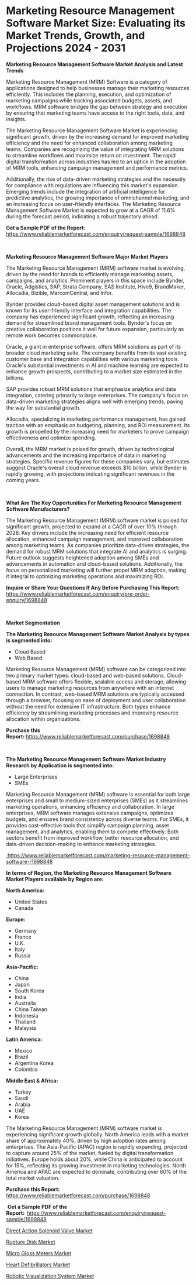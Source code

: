 <p><h1>Marketing Resource Management Software Market Size: Evaluating its Market Trends, Growth, and Projections 2024 - 2031</h1></p><p><strong>Marketing Resource Management Software Market Analysis and Latest Trends</strong></p>
<p><p>Marketing Resource Management (MRM) Software is a category of applications designed to help businesses manage their marketing resources efficiently. This includes the planning, execution, and optimization of marketing campaigns while tracking associated budgets, assets, and workflows. MRM software bridges the gap between strategy and execution by ensuring that marketing teams have access to the right tools, data, and insights.</p><p>The Marketing Resource Management Software Market is experiencing significant growth, driven by the increasing demand for improved marketing efficiency and the need for enhanced collaboration among marketing teams. Companies are recognizing the value of integrating MRM solutions to streamline workflows and maximize return on investment. The rapid digital transformation across industries has led to an uptick in the adoption of MRM tools, enhancing campaign management and performance metrics. </p><p>Additionally, the rise of data-driven marketing strategies and the necessity for compliance with regulations are influencing this market's expansion. Emerging trends include the integration of artificial intelligence for predictive analytics, the growing importance of omnichannel marketing, and an increasing focus on user-friendly interfaces. The Marketing Resource Management Software Market is expected to grow at a CAGR of 11.6% during the forecast period, indicating a robust trajectory ahead.</p></p>
<p><strong>Get a Sample PDF of the Report:&nbsp;</strong> <a href="https://www.reliablemarketforecast.com/enquiry/request-sample/1698848?utm_campaign=1326&utm_medium=2&utm_source=Github&utm_content=ia&utm_term=20102024&utm_id=marketing-resource-management-software">https://www.reliablemarketforecast.com/enquiry/request-sample/1698848</a></p>
<p>&nbsp;</p>
<p><strong>Marketing Resource Management Software Major Market Players</strong></p>
<p><p>The Marketing Resource Management (MRM) software market is evolving, driven by the need for brands to efficiently manage marketing assets, campaigns, and analytics. Prominent players in this space include Bynder, Oracle, Adgistics, SAP, Strata Company, SAS Institute, Hive9, BrandMaker, Allocadia, Bizible, MarcomCentral, and Infor.</p><p>Bynder provides cloud-based digital asset management solutions and is known for its user-friendly interface and integration capabilities. The company has experienced significant growth, reflecting an increasing demand for streamlined brand management tools. Bynder's focus on creative collaboration positions it well for future expansion, particularly as remote work becomes commonplace.</p><p>Oracle, a giant in enterprise software, offers MRM solutions as part of its broader cloud marketing suite. The company benefits from its vast existing customer base and integration capabilities with various marketing tools. Oracle's substantial investments in AI and machine learning are expected to enhance growth prospects, contributing to a market size estimated in the billions.</p><p>SAP provides robust MRM solutions that emphasize analytics and data integration, catering primarily to large enterprises. The company's focus on data-driven marketing strategies aligns well with emerging trends, paving the way for substantial growth.</p><p>Allocadia, specializing in marketing performance management, has gained traction with an emphasis on budgeting, planning, and ROI measurement. Its growth is propelled by the increasing need for marketers to prove campaign effectiveness and optimize spending.</p><p>Overall, the MRM market is poised for growth, driven by technological advancements and the increasing importance of data in marketing strategies. Specific revenue figures for these companies vary, but estimates suggest Oracle's overall cloud revenue exceeds $10 billion, while Bynder is rapidly growing, with projections indicating significant revenues in the coming years.</p></p>
<p>&nbsp;</p>
<p><strong>What Are The Key Opportunities For Marketing Resource Management Software Manufacturers?</strong></p>
<p><p>The Marketing Resource Management (MRM) software market is poised for significant growth, projected to expand at a CAGR of over 10% through 2028. Key drivers include the increasing need for efficient resource allocation, enhanced campaign management, and improved collaboration among marketing teams. As companies prioritize data-driven strategies, the demand for robust MRM solutions that integrate AI and analytics is surging. Future outlook suggests heightened adoption among SMEs and advancements in automation and cloud-based solutions. Additionally, the focus on personalized marketing will further propel MRM adoption, making it integral to optimizing marketing operations and maximizing ROI.</p></p>
<p><strong>Inquire or Share Your Questions If Any Before Purchasing This Report:</strong> <a href="https://www.reliablemarketforecast.com/enquiry/pre-order-enquiry/1698848?utm_campaign=1326&utm_medium=2&utm_source=Github&utm_content=ia&utm_term=20102024&utm_id=marketing-resource-management-software">https://www.reliablemarketforecast.com/enquiry/pre-order-enquiry/1698848</a></p>
<p>&nbsp;</p>
<p><strong>Market Segmentation</strong></p>
<p><strong>The Marketing Resource Management Software Market Analysis by types is segmented into:</strong></p>
<p><ul><li>Cloud Based</li><li>Web Based</li></ul></p>
<p><p>Marketing Resource Management (MRM) software can be categorized into two primary market types: cloud-based and web-based solutions. Cloud-based MRM software offers flexible, scalable access and storage, allowing users to manage marketing resources from anywhere with an internet connection. In contrast, web-based MRM solutions are typically accessed through a browser, focusing on ease of deployment and user collaboration without the need for extensive IT infrastructure. Both types enhance efficiency by streamlining marketing processes and improving resource allocation within organizations.</p></p>
<p><strong>Purchase this Report:&nbsp;</strong><a href="https://www.reliablemarketforecast.com/purchase/1698848?utm_campaign=1326&utm_medium=2&utm_source=Github&utm_content=ia&utm_term=20102024&utm_id=marketing-resource-management-software">https://www.reliablemarketforecast.com/purchase/1698848</a></p>
<p>&nbsp;</p>
<p><strong>The Marketing Resource Management Software Market Industry Research by Application is segmented into:</strong></p>
<p><ul><li>Large Enterprises</li><li>SMEs</li></ul></p>
<p><p>Marketing Resource Management (MRM) software is essential for both large enterprises and small to medium-sized enterprises (SMEs) as it streamlines marketing operations, enhancing efficiency and collaboration. In large enterprises, MRM software manages extensive campaigns, optimizes budgets, and ensures brand consistency across diverse teams. For SMEs, it provides cost-effective tools that simplify campaign planning, asset management, and analytics, enabling them to compete effectively. Both sectors benefit from improved workflow, better resource allocation, and data-driven decision-making to enhance marketing strategies.</p></p>
<p><a href="https://www.reliablemarketforecast.com/marketing-resource-management-software-r1698848?utm_campaign=1326&utm_medium=2&utm_source=Github&utm_content=ia&utm_term=20102024&utm_id=marketing-resource-management-software">&nbsp;https://www.reliablemarketforecast.com/marketing-resource-management-software-r1698848</a></p>
<p><strong>In terms of Region, the Marketing Resource Management Software Market Players available by Region are:</strong></p>
<p>
    <p> <strong> North America: </strong>
        <ul>
            <li>United States</li>
            <li>Canada</li>
        </ul>
        </p> 
    <p> <strong> Europe: </strong>
        <ul>
            <li>Germany</li>
            <li>France</li>
            <li>U.K.</li>
            <li>Italy</li>
            <li>Russia</li>
        </ul>
        </p> 
    <p> <strong> Asia-Pacific: </strong>
        <ul>
            <li>China</li>
            <li>Japan</li>
            <li>South Korea</li>
            <li>India</li>
            <li>Australia</li>
            <li>China Taiwan</li>
            <li>Indonesia</li>
            <li>Thailand</li>
            <li>Malaysia</li>
        </ul>
        </p> 
    <p> <strong> Latin America: </strong>
        <ul>
            <li>Mexico</li>
            <li>Brazil</li>
            <li>Argentina Korea</li>
            <li>Colombia</li>
        </ul>
        </p> 
    <p> <strong> Middle East & Africa: </strong>
        <ul>
            <li>Turkey</li>
            <li>Saudi</li>
            <li>Arabia</li>
            <li>UAE</li>
            <li>Korea</li>
        </ul>
    </p>
    </p>
<p><p>The Marketing Resource Management (MRM) software market is experiencing significant growth globally. North America leads with a market share of approximately 40%, driven by high adoption rates among enterprises. The Asia-Pacific (APAC) region is rapidly expanding, projected to capture around 25% of the market, fueled by digital transformation initiatives. Europe holds about 20%, while China is anticipated to account for 15%, reflecting its growing investment in marketing technologies. North America and APAC are expected to dominate, contributing over 60% of the total market valuation.</p></p>
<p><strong>Purchase this Report: </strong><a href="https://www.reliablemarketforecast.com/purchase/1698848?utm_campaign=1326&utm_medium=2&utm_source=Github&utm_content=ia&utm_term=20102024&utm_id=marketing-resource-management-software">https://www.reliablemarketforecast.com/purchase/1698848</a></p>
<p>&nbsp;<strong>Get a Sample PDF of the Report:&nbsp;&nbsp;</strong><a href="https://www.reliablemarketforecast.com/enquiry/request-sample/1698848?utm_campaign=1326&utm_medium=2&utm_source=Github&utm_content=ia&utm_term=20102024&utm_id=marketing-resource-management-software">https://www.reliablemarketforecast.com/enquiry/request-sample/1698848</a></p>
<p><strong></strong></p>
<p><p><a href="https://issuu.com/reportprime-2/docs/direct-action-solenoid-valve-market_0477350d25b3c4?utm_campaign=1326&utm_medium=2&utm_source=Github&utm_content=ia&utm_term=20102024&utm_id=marketing-resource-management-software">Direct Action Solenoid Valve Market</a></p><p><a href="https://issuu.com/reportprime-2/docs/rupture-disk-market-size-2030.pptx_7b32b45f331a79?utm_campaign=1326&utm_medium=2&utm_source=Github&utm_content=ia&utm_term=20102024&utm_id=marketing-resource-management-software">Rupture Disk Market</a></p><p><a href="https://github.com/irfadac/Market-Research-Report-List-5/blob/main/micro-gloss-meters-market.md?utm_campaign=1326&utm_medium=2&utm_source=Github&utm_content=ia&utm_term=20102024&utm_id=marketing-resource-management-software">Micro Gloss Meters Market</a></p><p><a href="https://www.linkedin.com/pulse/heart-defibrillators-market-segmentation-applications-types-svjoe?utm_campaign=1326&utm_medium=2&utm_source=Github&utm_content=ia&utm_term=20102024&utm_id=marketing-resource-management-software">Heart Defibrillators Market</a></p><p><a href="https://www.linkedin.com/pulse/robotic-visualization-system-market-segmentation-in-depth-valye?utm_campaign=1326&utm_medium=2&utm_source=Github&utm_content=ia&utm_term=20102024&utm_id=marketing-resource-management-software">Robotic Visualization System Market</a></p></p>